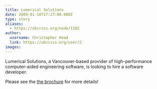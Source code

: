 ```yaml
---
title: Lumerical Solutions 
date: 2009-01-16T17:27:00.000Z
type: story
aliases:
  - https://ubccsss.org/node/1182
author:
  username: Christopher Head
  link: https://ubccsss.org/user/2
images:
---
```


<div class="field field-name-body field-type-text-with-summary field-label-hidden"><div class="field-items"><div class="field-item even"><p>Lumerical Solutions, a Vancouver-based provider of high-performance computer-aided engineering software, is looking to hire a software developer.</p>
<p>Please see the <a href="/files/jan2009-lumerical-swdev1.pdf">the brochure</a> for more details!</p>
</div></div></div>    <footer>
          </footer>